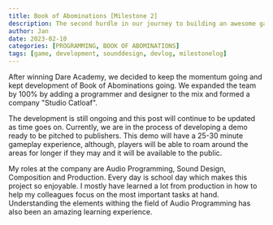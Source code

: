 ```yaml
---
title: Book of Abominations [Milestone 2]
description: The second hurdle in our journey to building an awesome game
author: Jan
date: 2023-02-10
categories: [PROGRAMMING, BOOK OF ABOMINATIONS]
tags: [game, development, sounddesign, devlog, milestonelog]
---
```

After winning Dare Academy, we decided to keep the momentum going and kept development of Book of Abominations going. We expanded the team by 100% by adding a programmer and designer to the mix and formed a company "Studio Catloaf".

The development is still ongoing and this post will continue to be updated as time goes on.
Currently, we are in the process of developing a demo ready to be pitched to publishers. This demo will have a 25-30 minute gameplay experience, although, players will be able to roam around the areas for longer if they may and it will be available to the public.

My roles at the company are Audio Programming, Sound Design, Composition and Production. Every day is school day which makes this project so enjoyable. I mostly have learned a lot from production in how to help my colleagues focus on the most important tasks at hand. Understanding the elements withing the field of Audio Programming has also been an amazing learning experience.
